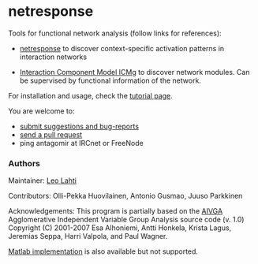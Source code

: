 <!--[![Build Status](https://api.travis-ci.org/rOpenGov/sorvi.png)](https://travis-ci.org/rOpenGov/sorvi)
[![Stories in Ready](https://badge.waffle.io/ropengov/sorvi.png?label=Ready)](http://waffle.io/ropengov/sorvi)
[![DOI](https://zenodo.org/badge/4203/rOpenGov/sorvi.png)](https://github.com/rOpenGov/sorvi)-->

netresponse 
===========

Tools for functional network analysis (follow links for references):

 *
   [netresponse](http://bioinformatics.oxfordjournals.org/content/26/21/2713)
   to discover context-specific activation patterns in interaction
   networks

 * [Interaction Component Model
   ICMg](http://www.biomedcentral.com/1752-0509/4/4) to discover
   network modules. Can be supervised by functional information of the
   network.

For installation and usage, check the [tutorial page](vignettes/NetResponse.md).

You are welcome to:
  
  * [submit suggestions and bug-reports](https://github.com/antagomir/netresponse/issues)
  * [send a pull request](https://github.com/antagomir/netresponse/)
  * ping antagomir at IRCnet or FreeNode


### Authors

Maintainer: [Leo Lahti](http://antagomir.github.io/info/contact)

Contributors: Olli-Pekka Huovilainen, Antonio Gusmao, Juuso Parkkinen  

Acknowledgements: This program is partially based on the
[AIVGA](http://www.cis.hut.fi/projects/ivga/) Agglomerative
Independent Variable Group Analysis source code (v. 1.0) Copyright (C)
2001-2007 Esa Alhoniemi, Antti Honkela, Krista Lagus, Jeremias Seppa,
Harri Valpola, and Paul Wagner.

[Matlab
implementation](http://www.cis.hut.fi/projects/mi/software/NetResponse)
is also available but not supported.


